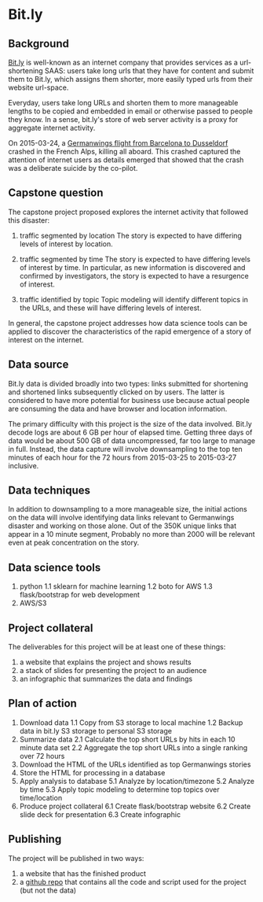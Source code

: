 # Bit.ly

## Background

[Bit.ly](https://bitly.com/) is well-known as an internet company that provides services as a url-shortening SAAS: users
take long urls that they have for content and submit them to Bit.ly, which assigns them
shorter, more easily typed urls from their website url-space.

Everyday, users take long URLs and shorten them to more manageable lengths to be copied and embedded
in email or otherwise passed to people they know. In a sense, bit.ly's store of web server activity is a
proxy for aggregate internet activity.

On 2015-03-24, a [Germanwings flight from Barcelona to Dusseldorf](https://en.wikipedia.org/wiki/Germanwings_Flight_9525)
crashed in the French Alps, killing all aboard.
This crashed captured the attention of internet users as details emerged that showed that the crash was a
deliberate suicide by the co-pilot.

## Capstone question

The capstone project proposed explores the internet activity that followed this disaster:

1. traffic segmented by location
The story is expected to have differing levels of interest by location.

2. traffic segmented by time
The story is expected to have differing levels of interest by time. In particular, as new information
is discovered and confirmed by investigators, the story is expected to have a resurgence of interest.

3. traffic identified by topic
Topic modeling will identify different topics in the URLs, and these will have differing levels of interest.

In general, the capstone project addresses how data science tools can be applied to discover the
characteristics of the rapid emergence of a story of interest on the internet.

## Data source

Bit.ly data is divided broadly into two types: links submitted for shortening and shortened links
subsequently clicked on by users. The latter is considered to have more potential for business use because
actual people are consuming the data and have browser and location information.

The primary difficulty with this project is the size of the data involved. Bit.ly decode logs
are about 6 GB per hour of elapsed time. Getting three days of data would be about 500 GB of data uncompressed,
far too large to manage in full. Instead, the data capture will involve downsampling to the top ten minutes of each
hour for the 72 hours from 2015-03-25 to 2015-03-27 inclusive.

## Data techniques

In addition to downsampling to a more manageable size, the initial actions on the data will involve
identifying data links relevant to Germanwings disaster and working on those alone. Out of the 350K unique links that
appear in a 10 minute segment, Probably no more than 2000 will be relevant even at peak concentration on the
story.

## Data science tools

1. python
1.1 sklearn for machine learning
1.2 boto for AWS
1.3 flask/bootstrap for web development
2. AWS/S3


## Project collateral

The deliverables for this project will be at least one of these things:

1. a website that explains the project and shows results
2. a stack of slides for presenting the project to an audience
3. an infographic that summarizes the data and findings

## Plan of action

1. Download data
1.1 Copy from S3 storage to local machine
1.2 Backup data in bit.ly S3 storage to personal S3 storage
2. Summarize data
2.1 Calculate the top short URLs by hits in each 10 minute data set
2.2 Aggregate the top short URLs into a single ranking over 72 hours
3. Download the HTML of the URLs identified as top Germanwings stories
4. Store the HTML for processing in a database
5. Apply analysis to database
5.1 Analyze by location/timezone
5.2 Analyze by time
5.3 Apply topic modeling to determine top topics over time/location
6. Produce project collateral
6.1 Create flask/bootstrap website
6.2 Create slide deck for presentation
6.3 Create infographic

## Publishing

The project will be published in two ways:

1. a website that has the finished product
2. a [github repo](https://github.com/hughdbrown/capstone) that contains all the code and script used for the project (but not the data)
